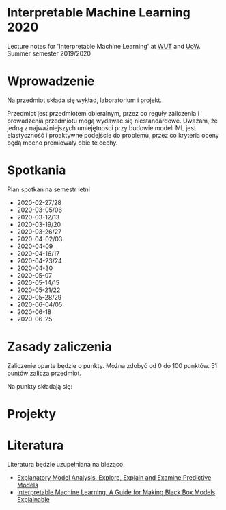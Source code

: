 # Interpretable Machine Learning 2020

Lecture notes for 'Interpretable Machine Learning' at [WUT](https://usosweb.usos.pw.edu.pl/kontroler.php?_action=katalog2/przedmioty/pokazPrzedmiot&kod=1120-IN000-MSP-0501) and [UoW](https://usosweb.uw.edu.pl/kontroler.php?_action=katalog2/przedmioty/pokazPrzedmiot&kod=1000-1M18WUM). Summer semester 2019/2020

# Wprowadzenie

Na przedmiot składa się wykład, laboratorium i projekt.

Przedmiot jest przedmiotem obieralnym, przez co reguły zaliczenia i prowadzenia przedmiotu mogą wydawać się niestandardowe.
Uważam, że jedną z najważniejszych umiejętności przy budowie modeli ML jest elastyczność i proaktywne podejście do problemu, przez co kryteria oceny będą mocno premiowały obie te cechy.

# Spotkania

Plan spotkań na semestr letni

* 2020-02-27/28 
* 2020-03-05/06 
* 2020-03-12/13 
* 2020-03-19/20 
* 2020-03-26/27 
* 2020-04-02/03 
* 2020-04-09
* 2020-04-16/17 
* 2020-04-23/24 
* 2020-04-30 
* 2020-05-07 
* 2020-05-14/15 
* 2020-05-21/22 
* 2020-05-28/29 
* 2020-06-04/05 
* 2020-06-18 
* 2020-06-25 

# Zasady zaliczenia

Zaliczenie oparte będzie o punkty. Można zdobyć od 0 do 100 punktów. 51 puntów zalicza przedmiot.

Na punkty składają się:


# Projekty


# Literatura

Literatura będzie uzupełniana na bieżąco. 

* [Explanatory Model Analysis. Explore, Explain and Examine Predictive Models](https://pbiecek.github.io/ema/)
* [Interpretable Machine Learning. A Guide for Making Black Box Models Explainable](https://christophm.github.io/interpretable-ml-book/)
